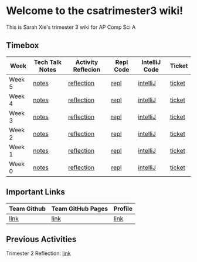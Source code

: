 # Welcome to the csatrimester3 wiki!
This is Sarah Xie's trimester 3 wiki for AP Comp Sci A

## Timebox

| Week            | Tech Talk Notes   | Activity Reflecion      | Repl Code    | IntelliJ Code   | Ticket   |
| ------------------- | ----------------- | ----------------- | ------------ | ------------ | ------------|
| Week 5 | [notes](https://sarahwxie.github.io/csatrimester3/tech_talk) | [reflection](https://github.com/sarahwxie/csatrimester3/blob/main/weekfive.md) | [repl](https://replit.com/@Sarahwxie/sarahChallange) | [intelliJ](https://github.com/avabrooks/swagketo) | [ticket](https://github.com/sarahwxie/csatrimester3/issues/7)
| Week 4 | [notes](https://sarahwxie.github.io/csatrimester3/tech_talk) | [reflection](https://github.com/sarahwxie/csatrimester3/blob/main/weekfour.md) | [repl](https://replit.com/@Sarahwxie/sarahChallange) | [intelliJ](https://github.com/sarahwxie/csatrimester3/tree/main/algorithms) | [ticket](https://github.com/sarahwxie/csatrimester3/issues/6)
| Week 3 | [notes](https://sarahwxie.github.io/csatrimester3/tech_talk) | [reflection](https://github.com/sarahwxie/csatrimester3/blob/main/weekthree.md) | [repl](https://replit.com/@Sarahwxie/sarahChallange) | [intelliJ](https://github.com/sarahwxie/csatrimester3/tree/main/algorithms) | [ticket](https://github.com/sarahwxie/csatrimester3/issues/4)
| Week 2 | [notes](https://sarahwxie.github.io/csatrimester3/tech_talk) | [reflection](https://github.com/sarahwxie/csatrimester3/blob/main/weektwo.md) | [repl](https://replit.com/@Sarahwxie/sarahChallange) | [intelliJ](https://github.com/sarahwxie/csatrimester3/tree/main/algorithms) | [ticket](https://github.com/sarahwxie/csatrimester3/issues/3)
| Week 1 | [notes](https://sarahwxie.github.io/csatrimester3/tech_talk) | [reflection](https://github.com/sarahwxie/csatrimester3/blob/main/weekone.md) | [repl](https://replit.com/@Sarahwxie/sarahChallange) | [intelliJ](https://github.com/sarahwxie/csatrimester3/tree/main/algorithms) | [ticket](https://github.com/sarahwxie/csatrimester3/issues/2)
| Week 0 | [notes](https://sarahwxie.github.io/csatrimester3/tech_talk) | [reflection](https://github.com/sarahwxie/csatrimester3/blob/main/weekzero.md) | [repl](https://replit.com/@Sarahwxie/sarahChallange) | [intelliJ](https://github.com/sarahwxie/csatrimester3) | [ticket](https://github.com/sarahwxie/csatrimester3/issues/1)

## Important Links

| Team Github            | Team GitHub Pages   | Profile   |
| ------------------- | ----------------- | ----------------- | 
| [link](https://github.com/avabrooks/swagketo)  | [link](https://avabrooks.github.io/swagketo/) | [link](https://github.com/sarahwxie) |


## Previous Activities
Trimester 2 Reflection: [link](https://sarahwxie.github.io/csatrimester3/editing_reflections)
